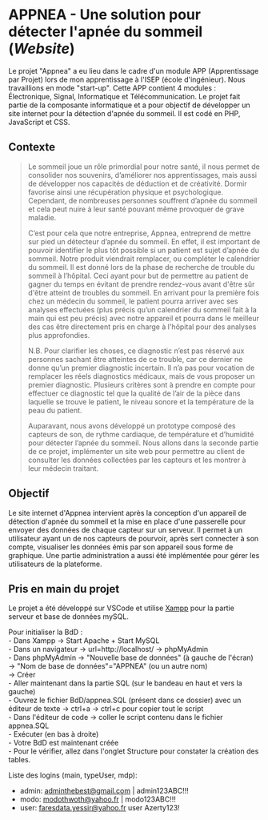 # APPNEA - Une solution pour détecter l'apnée du sommeil (*Website*)

Le projet "Appnea" a eu lieu dans le cadre d'un module APP (Apprentissage par Projet) lors de mon apprentissage à l'ISEP (école d'ingénieur). Nous travaillions en mode "start-up". Cette APP contient 4 modules : Électronique, Signal, Informatique et Télécommunication. Le projet fait partie de la composante informatique et a pour objectif de développer un site internet pour la détection d'apnée du sommeil. Il est codé en PHP, JavaScript et CSS.

## Contexte
>  
> Le sommeil joue un rôle primordial pour notre santé, il nous permet de consolider nos souvenirs, d’améliorer nos apprentissages, mais aussi de développer nos capacités de déduction et de créativité. Dormir favorise ainsi une récupération physique et psychologique. Cependant, de nombreuses personnes souffrent d’apnée du sommeil et cela peut nuire à leur santé pouvant même provoquer de grave maladie.
> 
> C’est pour cela que notre entreprise, Appnea, entreprend de mettre sur pied un détecteur d’apnée du sommeil. En effet, il est important de pouvoir identifier le plus tôt possible si un patient est sujet d’apnée du sommeil. Notre produit viendrait remplacer, ou compléter le calendrier du sommeil. Il est donné lors de la phase de recherche de trouble du sommeil à l’hôpital. Ceci ayant pour but de permettre au patient de gagner du temps en évitant de prendre rendez-vous avant d'être sûr d'être atteint de troubles du sommeil. En arrivant pour la première fois chez un médecin du sommeil, le patient pourra arriver avec ses analyses effectuées (plus précis qu’un calendrier du sommeil fait à la main qui est peu précis) avec notre appareil et pourra dans le meilleur des cas être directement pris en charge à l'hôpital pour des analyses plus approfondies.
>
> N.B. Pour clarifier les choses, ce diagnostic n’est pas réservé aux personnes sachant être atteintes de ce trouble, car ce dernier ne donne qu’un premier diagnostic incertain. Il n’a pas pour vocation de remplacer les réels diagnostics médicaux, mais de vous proposer un premier diagnostic. Plusieurs critères sont à prendre en compte pour effectuer ce diagnostic tel que la qualité de l’air de la pièce dans laquelle se trouve le patient, le niveau sonore et la température de la peau du patient.
>
> Auparavant, nous avons développé un prototype composé des capteurs de son, de rythme cardiaque, de température et d’humidité pour détecter l’apnée du sommeil. Nous allons dans la seconde partie de ce projet, implémenter un site web pour permettre au client de consulter les données collectées par les capteurs et les montrer à leur médecin traitant. 

## Objectif 
  
Le site internet d'Appnea intervient après la conception d'un appareil de détection d'apnée du sommeil et la mise en place d'une passerelle pour envoyer des données de chaque capteur sur un serveur. Il permet à un utilisateur ayant un de nos capteurs de pourvoir, après sert connecter à son compte, visualiser les données émis par son appareil sous forme de graphique. Une partie administration a aussi été implémentée pour gérer les utilisateurs de la plateforme.

## Pris en main du projet

Le projet a été développé sur VSCode et utilise [Xampp](https://www.apachefriends.org/fr/index.html) pour la partie serveur et base de données mySQL.

Pour initialiser la BdD :  
    - Dans Xampp -> Start Apache + Start MySQL  
    - Dans un navigateur -> url=http://localhost/ -> phpMyAdmin  
    - Dans phpMyAdmin -> "Nouvelle base de données" (à gauche de l'écran)  
                      -> "Nom de base de données"="APPNEA" (ou un autre nom)   
                      -> Créer  
    - Aller maintenant dans la partie SQL (sur le bandeau en haut et vers la gauche)  
    - Ouvrez le fichier BdD/appnea.SQL (présent dans ce dossier) avec un éditeur de texte -> ctrl+a -> ctrl+c pour copier tout le script  
    - Dans l'éditeur de code -> coller le script contenu dans le fichier appnea.SQL  
    - Exécuter (en bas à droite)  
    - Votre BdD est maintenant créée   
    - Pour le vérifier, allez dans l'onglet Structure pour constater la création des tables.  
  
Liste des logins (main, typeUser, mdp):
- admin: adminthebest@gmail.com | admin123ABC!!!
- modo: modothwoth@yahoo.fr | modo123ABC!!!
- user: faresdata.yessir@yahoo.fr user Azerty123!
